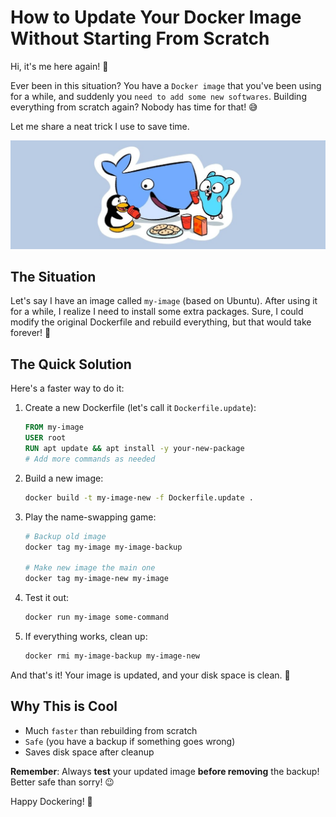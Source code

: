 # How to Update Your Docker Image Without Starting From Scratch


Hi, it's me here again! 👋

Ever been in this situation? You have a `Docker image` that you've been using for a while, and suddenly you `need to add some new softwares`. Building everything from scratch again? Nobody has time for that! 😅

Let me share a neat trick I use to save time.

<!--more-->

![Docker](banner-docker.jpg "Docker")

## The Situation

Let's say I have an image called `my-image` (based on Ubuntu). After using it for a while, I realize I need to install some extra packages. Sure, I could modify the original Dockerfile and rebuild everything, but that would take forever! 🐌

## The Quick Solution

Here's a faster way to do it:

1. Create a new Dockerfile (let's call it `Dockerfile.update`):
    ```dockerfile
    FROM my-image
    USER root
    RUN apt update && apt install -y your-new-package
    # Add more commands as needed
    ```

2. Build a new image:
    ```bash
    docker build -t my-image-new -f Dockerfile.update .
    ```

3. Play the name-swapping game:
    ```bash
    # Backup old image
    docker tag my-image my-image-backup

    # Make new image the main one
    docker tag my-image-new my-image
    ```

4. Test it out:
    ```bash
    docker run my-image some-command
    ```

5. If everything works, clean up:
    ```bash
    docker rmi my-image-backup my-image-new
    ```

And that's it! Your image is updated, and your disk space is clean. 🎉

## Why This is Cool

- Much `faster` than rebuilding from scratch
- `Safe` (you have a backup if something goes wrong)
- Saves disk space after cleanup

**Remember**: Always **test** your updated image **before removing** the backup! Better safe than sorry! 😉

Happy Dockering! 🐳

